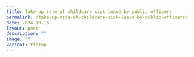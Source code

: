 ```yaml
---
title: Take–up rate of childcare sick leave by public officers
permalink: /take-up-rate-of-childcare-sick-leave-by-public-officers/
date: 2024-10-16
layout: post
description: ""
image: ""
variant: tiptap
---
```

